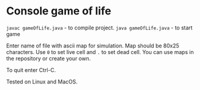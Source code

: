 # Console game of life

`javac gameOfLife.java` - to compile project.
`java gameOfLife.java` - to start game

Enter name of file with ascii map for simulation. Map should be 80x25 characters. 
Use `0` to set live cell and `.` to set dead cell.
You can use maps in the repository or create your own. 

To quit enter Ctrl-C.

Tested on Linux and MacOS.

